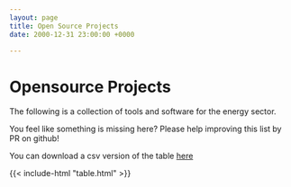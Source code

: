 ```yaml
---
layout: page
title: Open Source Projects
date: 2000-12-31 23:00:00 +0000

---
```


# Opensource Projects

The following is a collection of tools and software for the energy sector.

You feel like something is missing here? Please help improving this list by PR on github!

You can download a csv version of the table [here](table.csv)

{{< include-html "table.html" >}}
